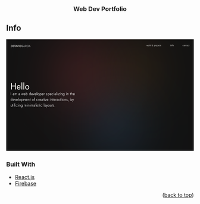 <div align="center">

<h3 align="center">Web Dev Portfolio</h3>

  <p align="center"> 
    <a href="#"></a>
  </p>
</div>

## Info

   <a href="https://github.com/octaviusg/albumcover">
    <img src="./public/assets/images/webscreen.png" alt="app-screenshot" height="300">
  </a>

### Built With

- [React.js](https://reactjs.org/)
- [Firebase](https://firebase.google.com/)

<p align="right">(<a href="#top">back to top</a>)</p>
